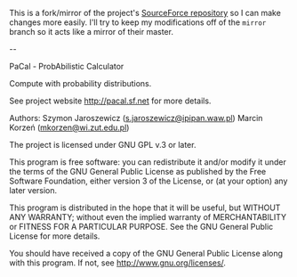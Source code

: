 This is a fork/mirror of the project's [SourceForce repository](http://sourceforge.net/p/pacal/code/ci/master/tree/) so I can make changes more easily. I'll try to keep my modifications off of the `mirror` branch so it acts like a mirror of their master.

--

PaCal - ProbAbilistic Calculator

Compute with probability distributions.

See project website http://pacal.sf.net for more details.

Authors: Szymon Jaroszewicz (s.jaroszewicz@ipipan.waw.pl)
         Marcin Korzeń (mkorzen@wi.zut.edu.pl)

The project is licensed under GNU GPL v.3 or later.

This program is free software: you can redistribute it and/or modify
it under the terms of the GNU General Public License as published by
the Free Software Foundation, either version 3 of the License, or (at
your option) any later version.

This program is distributed in the hope that it will be useful, but
WITHOUT ANY WARRANTY; without even the implied warranty of
MERCHANTABILITY or FITNESS FOR A PARTICULAR PURPOSE.  See the GNU
General Public License for more details.

You should have received a copy of the GNU General Public License
along with this program.  If not, see <http://www.gnu.org/licenses/>.

